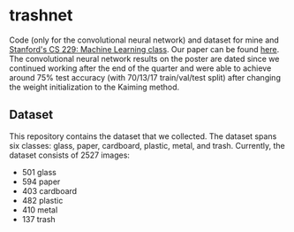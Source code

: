 # trashnet
Code (only for the convolutional neural network) and dataset for mine and [Stanford's CS 229: Machine Learning class](http://cs229.stanford.edu). Our paper can be found [here](https://cs229.stanford.edu/proj2016/report/ThungYang-ClassificationOfTrashForRecyclabilityStatus-report.pdf). The convolutional neural network results on the poster are dated since we continued working after the end of the quarter and  were able to achieve around 75% test accuracy (with 70/13/17 train/val/test split) after changing the weight initialization to the Kaiming method.

## Dataset
This repository contains the dataset that we collected. The dataset spans six classes: glass, paper, cardboard, plastic, metal, and trash. Currently, the dataset consists of 2527 images:
- 501 glass
- 594 paper
- 403 cardboard
- 482 plastic
- 410 metal
- 137 trash
